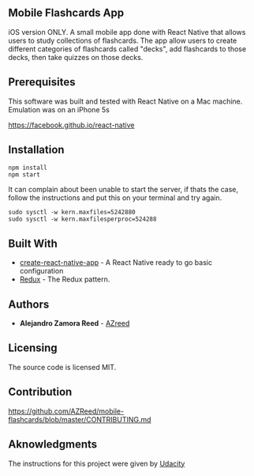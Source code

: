 ## Mobile Flashcards App

iOS version ONLY.
A small mobile app done with React Native that allows users to study collections of flashcards. The app allow users to create different categories of flashcards called "decks", add flashcards to those decks, then take quizzes on those decks.


## Prerequisites

This software was built and tested with React Native on a Mac machine. Emulation was on an iPhone 5s

https://facebook.github.io/react-native


## Installation
```
npm install
npm start
```

It can complain about been unable to start the server, if thats the case, follow the instructions and put this on your terminal and try  again.
```
sudo sysctl -w kern.maxfiles=5242880
sudo sysctl -w kern.maxfilesperproc=524288
````


## Built With

* [create-react-native-app](https://facebook.github.io/react-native/docs/getting-started.html) - A React Native ready to go basic configuration
* [Redux](http://redux.js.org/) - The Redux pattern.


## Authors

* **Alejandro Zamora Reed** - [AZreed](https://github.com/AZReed)


## Licensing

The source code is licensed MIT.


## Contribution

https://github.com/AZReed/mobile-flashcards/blob/master/CONTRIBUTING.md


## Aknowledgments

The instructions for this project were given by [Udacity](https://www.udacity.com/)
